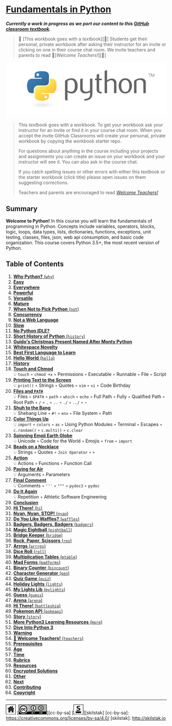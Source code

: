 # [Fundamentals in Python][work]
[work]: https://github.com/skilstak/pyfun-work/blob/master/README.md

***Currently a work in progress as we port our content to this [GitHub
classroom textbook][text-work].***

> 💬 [This *work*book goes with a *text*book][📖]
> Students get their personal, private workbook after asking their
> instructor for an invite or clicking on one in their course chat
> room. We invite teachers and parents to read 
> 🍎[*Welcome Teachers!*][🍎]

[text-work]: https://blog.skilstak.io/github-as-text-book-and-work-book-828ffada9542#.etr9ts7me

![](/assets/python.png)

> This *text*book goes with a *work*book. To get your workbook ask your
> instructor for an invite or find it in your course chat room.
> When you accept the invite GitHub Classrooms will create your 
> personal, private workbook by copying the workbook starter repo.
> 
> For questions about anything in the course including your projects
> and assignments you can create an issue on your workbook and your
> instructor will see it. You can also ask in the course chat.
> 
> If you catch spelling issues or other errors with either this textbook
> or the starter workbook (click title) please open issues on them
> suggesting corrections.
> 
> Teachers and parents are encouraged to
> read [*Welcome Teachers!*](teachers/README.md)

## Summary

**Welcome to Python!** In this course you will learn the fundamentals
of programming in Python. Concepts include variables, operators,
blocks, logic, loops, data types, lists, dictionaries, functions,
exceptions, unit testing, classes, files, json, web api consumption,
and basic code organization. This course covers Python 3.5+, the most
recent version of Python.

## Table of Contents

1. [**Why Python?** (`why`)](why/README.md)
  1. [**Easy**](why/README.md#user-content-easy)
  2. [**Everywhere**](why/README.md#user-content-everywhere)
  3. [**Powerful**](why/README.md#user-content-powerful)
  4. [**Versatile**](why/README.md#user-content-versatile)
  5. [**Mature**](why/README.md#user-content-mature)
2. [**When Not to Pick Python** (`not`)](not/README.md)
  1. [**Concurrency**](not/README.md#user-content-concurrency)
  2. [**Not a Web Language**](not/README.md#user-content-not-a-web-language)
  3. [**Slow**](not/README.md#user-content-slow)
  4. [**No Python IDLE?**](not/README.md#user-content-no-python-idle)
3. [**Short History of Python** (`history`)](history/README.md)
  1. [**Guido's Christmas Present Named After Monty Python**](history/README.md#user-content-guidos-christmas-present-named-after-monty-python)
  2. [**Whitespace Novelty**](history/README.md#user-content-whitespace-novelty)
  3. [**Best First Language to Learn**](history/README.md#user-content-best-first-language-to-learn)
4. [**Hello World** (`hello`)](hello/README.md)
  1. [**History**](hello/README.md#user-content-history)
  2. [**Touch and Chmod**](hello/README.md#user-content-touch-and-chmod)
      <br>💡 `touch` ◦ `chmod +x` ◦ Permissions ◦ Executable ◦ Runnable ◦ File ◦ Script
  3. [**Printing Text to the Screen**](hello/README.md#user-content-printing-text-to-the-screen)
      <br>💡 `print()` ◦ Strings ◦ Quotes ◦ `vim` ◦ `vi` ◦ Code Birthday
  4. [**Files and `PATH`**](hello/README.md#user-content-files-and-path)
      <br>💡 Files ◦ `$PATH` ◦ `path` ◦ `which` ◦ `echo` ◦ Full Path ◦ Fully ◦ Qualified Path ◦ Root Path ◦ `/` ◦ `.` ◦ `..` ◦ `./` ◦ `../` ◦ `~`
  5. [**Shuh to the Bang**](hello/README.md#user-content-shuh-to-the-bang)
      <br>💡 Shebang Line ◦ `#!` ◦ `env` ◦ File System ◦ Path
  6. [**Color Things Up**](hello/README.md#user-content-color-things-up)
      <br>💡 `import` ◦ `colors` ◦ `as` ◦ Using Python Modules ◦ Terminal ◦ Escapes ◦ `c.random()` ◦ `c.multi()` ◦ `c.clear`
  7. [**Spinning Emoji Earth Globe**](hello/README.md#user-content-spinning-emoji-earth-globe)
      <br>💡 Unicode ◦ Code for the World ◦ Emojis ◦ `from` ◦ `import`
  8. [**Beads on a Necklace**](hello/README.md#user-content-beads-on-a-necklace)
      <br>💡 Strings ◦ Quotes ◦ `Join Operator` ◦ `+`
  9. [**Action**](hello/README.md#user-content-action)
      <br>💡 Actions ◦ Functions ◦ Function Call
  10. [**Paying for Air**](hello/README.md#user-content-paying-for-air)
      <br>💡 Arguments ◦ Parameters
  11. [**Final Comment**](hello/README.md#user-content-final-comment)
      <br>💡 Comments ◦ `'''` ◦ `"""` ◦ `pydoc3` ◦ `pydoc`
  12. [**Do It Again**](hello/README.md#user-content-do-it-again)
      <br>💡 Repetition ◦ Athletic Software Engineering
  13. [**Conclusion**](hello/README.md#user-content-conclusion)
5. [**Hi There!** (`hi`)](hi/README.md)
6. [**Nyan, Nyan, STOP!** (`nyan`)](nyan/README.md)
7. [**Do You Like Waffles?** (`waffles`)](waffles/README.md)
8. [**Badgers, Badgers, Badgers** (`badgers`)](badgers/README.md)
9. [**Magic Eightball** (`eightball`)](eightball/README.md)
10. [**Bridge Keeper** (`bridge`)](bridge/README.md)
11. [**Rock, Paper, Scissors** (`rps`)](rps/README.md)
12. [**Arrrgs** (`arrrgs`)](arrrgs/README.md)
13. [**Dice Roll** (`roll`)](roll/README.md)
14. [**Multiplication Tables** (`mtable`)](mtable/README.md)
15. [**Mad Forms** (`madforms`)](madforms/README.md)
16. [**Binary Counter** (`bincount`)](bincount/README.md)
17. [**Character Generator** (`gen`)](gen/README.md)
18. [**Quiz Game** (`quiz`)](quiz/README.md)
19. [**Holiday Lights** (`lights`)](lights/README.md)
20. [**My Lights Lib** (`mylights`)](mylights/README.md)
21. [**Guess** (`guess`)](guess/README.md)
22. [**Arena** (`arena`)](arena/README.md)
23. [**Hi There!** (`battleship`)](battleship/README.md)
24. [**Pokemon API** (`pokeapi`)](pokeapi/README.md)
25. [**Story** (`story`)](story/README.md)
26. [**More Python3 Learning Resources** (`more`)](more/README.md)
  1. [**Dive Into Python 3**](more/README.md#user-content-dive-into-python-3)
  2. [**Warning**](more/README.md#user-content-warning)
27. [**🍎 Welcome Teachers!** (`teachers`)](teachers/README.md)
  1. [**Prerequisites**](teachers/README.md#user-content-prerequisites)
  2. [**Age**](teachers/README.md#user-content-age)
  3. [**Time**](teachers/README.md#user-content-time)
  4. [**Rubrics**](teachers/README.md#user-content-rubrics)
  5. [**Resources**](teachers/README.md#user-content-resources)
  6. [**Encrypted Solutions**](teachers/README.md#user-content-encrypted-solutions)
  7. [**Other**](teachers/README.md#user-content-other)
  8. [**Next**](teachers/README.md#user-content-next)
  9. [**Contributing**](teachers/README.md#user-content-contributing)
  10. [**Copyright**](teachers/README.md#user-content-copyright)

---
[![home](/assets/home-bw.png)](/README.md)
[![cc-by-sa](/assets/cc-by-sa.png)][cc-by-sa]
[![skilstak](/assets/skilstak-logo-bw.png)][skilstak]
[cc-by-sa]: https://creativecommons.org/licenses/by-sa/4.0/
[skilstak]: http://skilstak.io


